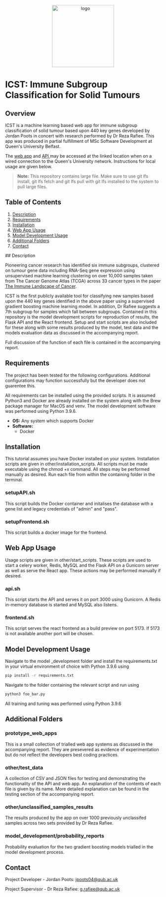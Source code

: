 <div align="center">
    <img src="https://i.ibb.co/55DH349/logo.png" width=200 alt="logo" border="0"> 
</div>

# ICST: Immune Subgroup Classification for Solid Tumours

## Overview

ICST is a machine learning based web app for immune subgroup classification of solid tumour based upon 440 key genes developed by Jordan Poots in concert with research performed by Dr Reza Rafiee. This app was produced in partial fulfillment of MSc Software Development at Queen's University Belfast.

The <a href="http://analytics.eeecs.qub.ac.uk/icst">web app</a> and <a href="http://analytics.eeecs.qub.ac.uk:8080">API </a> may be accessed at the linked location when on a wired connection to the Queen's University network. Instructions for local usage are given below.

> **Note:** This repository contains large file. Make sure to use git lfs install, git lfs fetch and git lfs pull with git lfs installed to the system to pull large files.

## Table of Contents

1. [Description](#Description)
2. [Requirements](#Requirements)
3. [Installation](#Installation)
4. [Web App Usage](#Web-App-Usage)
5. [Model Development Usage](#Model-Development-Usage)
6. [Additional Folders](#Additional-Folders)
7. [Contact](#Contact)

## Description

Pioneering cancer research has identified six immune subgroups, clustered on tumour gene data including RNA-Seq gene expression using unsupervised machine learning clustering on over 10,000 samples taken from The Cancer Genome Atlas (TCGA) across 33 cancer types in the paper <a href="https://pubmed.ncbi.nlm.nih.gov/29628290/"> The Immune Landscape of Cancer</a>.

ICST is the first publicly available tool for classifying new samples based upon the 440 key genes identified in the above paper using a supervised gradient boosting machine learning model. In addition, Dr Rafiee suggests a 7th subgroup for samples which fall between subgroups. Contained in this repository is the model development scripts for reproduction of results, the Flask API and the React frontend. Setup and start scripts are also included for these along with some results produced by the model, test data and the models evaluation data as discussed in the accompanying report.

Full discussion of the function of each file is contained in the accompanying report.

## Requirements

The project has been tested for the following configurations. Additional configurations may function successfully but the developer does not guarentee this.

All requirements can be installed using the provided scripts. It is assumed Python3 and Docker are already installed on the system along with the Brew package manager for MacOS and venv. The model development software was performed using Python 3.9.6.

- **OS:** Any system which supports Docker
- **Software:**
  - Docker

## Installation
This tutorial assumes you have Docker installed on your system. Installation scripts are given in other/installation_scripts. All scripts must be made executable using the chmod +x command. All steps may be performed manually as desired. Run each file from within the containing folder in the terminal.

### setupAPI.sh

This script builds the Docker container and initalises the database with a gene list and legacy credentials of "admin" and "pass".

### setupFrontend.sh

This script builds a docker image for the frontend.

## Web App Usage

Usage scripts are given in other/start_scripts. These scripts are used to start a celery worker, Redis, MySQL and the Flask API on a Gunicorn server as well as serve the React app. These actions may be performed manually if desired.

### api.sh

This script starts the API and serves it on port 3000 using Gunicorn. A Redis in-memory database is started and MySQL also listens.

### frontend.sh

This script serves the react frontend as a build preview on port 5173. If 5173 is not available another port will be chosen.

## Model Development Usage

Navigate to the model \_development folder and install the requirements.txt in your virtual environment of choice with Python 3.9.6 using

```bash
pip install -r requirements.txt
```

Navigate to the folder containing the relevant script and run using

```bash
python3 foo_bar.py
```

All training and tuning was performed using Python 3.9.6

## Additional Folders

### prototype_web_apps

This is a small collection of trialled web app systems as discussed in the accompanying report. They are presevered as evidence of experimentation but do not reflect the developers best coding practices.

### other/test_data

A collection of CSV and JSON files for testing and demonstrating the functionality of the API and web app. An explanation of the contents of each file is given by its name. More detailed explanation can be found in the testing section of the accompanying report.

### other/unclassified_samples_results

The results produced by the app on over 1000 previously unclassifed samples across two sets provided by Dr Reza Rafiee.

### model_development/probability_reports

Probability evaluation for the two gradient boosting models trialled in the model development process.

## Contact

Project Developer - Jordan Poots: jpoots04@qub.ac.uk

Project Supervisor - Dr Reza Rafiee: g.rafiee@qub.ac.uk
